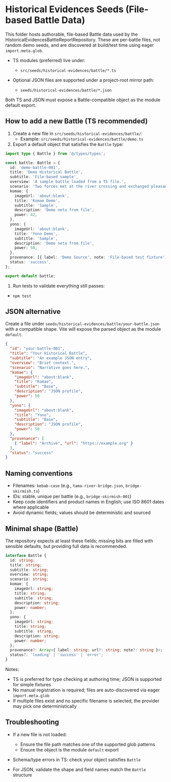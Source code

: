 # Historical Evidences Seeds (File-based Battle Data)

This folder hosts authorable, file-based Battle data used by the
HistoricalEvidencesBattleReportRepository. These are per-battle files, not
random demo seeds, and are discovered at build/test time using eager
`import.meta.glob`.

- TS modules (preferred) live under:

    - `src/seeds/historical-evidences/battle/*.ts`

- Optional JSON files are supported under a project-root mirror path:

    - `seeds/historical-evidences/battle/*.json`

Both TS and JSON must expose a Battle-compatible object as the module default export.

## How to add a new Battle (TS recommended)

1. Create a new file in `src/seeds/historical-evidences/battle/`:
   - Example: `src/seeds/historical-evidences/battle/demo.ts`
1. Export a default object that satisfies the `Battle` type:

```ts
import type { Battle } from '@/types/types';

const battle: Battle = {
  id: 'demo-battle-001',
  title: 'Demo Historical Battle',
  subtitle: 'File-based sample',
  overview: 'A sample battle loaded from a TS file.',
  scenario: 'Two forces met at the river crossing and exchanged pleasantries.',
  komae: {
    imageUrl: 'about:blank',
    title: 'Komae Demo',
    subtitle: 'Sample',
    description: 'Demo neta from file',
    power: 42,
  },
  yono: {
    imageUrl: 'about:blank',
    title: 'Yono Demo',
    subtitle: 'Sample',
    description: 'Demo neta from file',
    power: 58,
  },
  provenance: [{ label: 'Demo Source', note: 'File-based test fixture' }],
  status: 'success',
};

export default battle;
```

1. Run tests to validate everything still passes:

- `npm test`

## JSON alternative

Create a file under `seeds/historical-evidences/battle/your-battle.json` with a
compatible shape. Vite will expose the parsed object as the module `default`.

```json
{
  "id": "your-battle-001",
  "title": "Your Historical Battle",
  "subtitle": "An example JSON entry",
  "overview": "Brief context.",
  "scenario": "Narrative goes here.",
  "komae": {
    "imageUrl": "about:blank",
    "title": "Komae",
    "subtitle": "Base",
    "description": "JSON profile",
    "power": 50
  },
  "yono": {
    "imageUrl": "about:blank",
    "title": "Yono",
    "subtitle": "Base",
    "description": "JSON profile",
    "power": 50
  },
  "provenance": [
    { "label": "Archive", "url": "https://example.org" }
  ],
  "status": "success"
}
```

## Naming conventions

- Filenames: `kebab-case` (e.g., `tama-river-bridge.json`, `bridge-skirmish.ts`)
- IDs: stable, unique per battle (e.g., `bridge-skirmish-001`)
- Keep code identifiers and product names in English; use ISO 8601 dates where applicable
- Avoid dynamic fields; values should be deterministic and sourced

## Minimal shape (Battle)

The repository expects at least these fields; missing bits are filled with
sensible defaults, but providing full data is recommended.

```ts
interface Battle {
  id: string;
  title: string;
  subtitle: string;
  overview: string;
  scenario: string;
  komae: {
    imageUrl: string;
    title: string;
    subtitle: string;
    description: string;
    power: number;
  };
  yono: {
    imageUrl: string;
    title: string;
    subtitle: string;
    description: string;
    power: number;
  };
  provenance?: Array<{ label: string; url?: string; note?: string }>;
  status?: 'loading' | 'success' | 'error';
}
```

Notes:

- TS is preferred for type checking at authoring time; JSON is supported for simple fixtures
- No manual registration is required; files are auto-discovered via eager `import.meta.glob`
- If multiple files exist and no specific filename is selected, the provider may pick one deterministically

## Troubleshooting

- If a new file is not loaded:

    - Ensure the file path matches one of the supported glob patterns
    - Ensure the object is the module `default` export

- Schema/type errors in TS: check your object satisfies `Battle`
- For JSON, validate the shape and field names match the `Battle` structure
